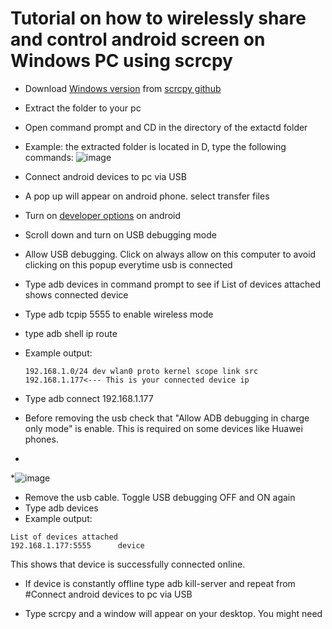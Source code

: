 <h1>Tutorial on how to wirelessly share and control android screen on Windows PC using scrcpy</h1>

* Download [Windows version](https://github.com/Genymobile/scrcpy/releases/download/v1.18/scrcpy-win64-v1.18.zip) from [scrcpy github](https://github.com/Genymobile/scrcpy)
* Extract the folder to your pc
* Open command prompt and CD in the directory of the extactd folder
* Example: the extracted folder is located in D, type the following commands:
![image](https://user-images.githubusercontent.com/87014174/125895658-9d5d4f30-9e42-49a0-a090-057cb531c03c.png)

* Connect android devices to pc via USB
* A pop up will appear on android phone. select transfer files
* Turn on [developer options](https://www.digitaltrends.com/mobile/how-to-get-developer-options-on-android/) on android 
* Scroll down and turn on USB debugging mode
* Allow USB debugging. Click on always allow on this computer to avoid clicking on this popup everytime usb is connected
* Type adb devices in command prompt to see if List of devices attached shows connected device
* Type adb tcpip 5555 to enable wireless mode
* type adb shell ip route
* Example output:
  ```
  192.168.1.0/24 dev wlan0 proto kernel scope link src 192.168.1.177<--- This is your connected device ip
   ```
* Type adb connect 192.168.1.177
* Before removing the usb check that "Allow ADB debugging in charge only mode" is enable. This is required on some devices like Huawei phones.
* 
*![image](https://user-images.githubusercontent.com/87014174/125895299-474b8349-6105-4ecf-b5df-d94be476f6d8.png)

* Remove the usb cable. Toggle USB debugging OFF and ON again
* Type adb devices
* Example output:
```
List of devices attached
192.168.1.177:5555      device
```
  This shows that device is successfully connected online. 
 * If device is constantly offline type adb kill-server and repeat from #Connect android devices to pc via USB
 
 * Type scrcpy and a window will appear on your desktop. You might need 
